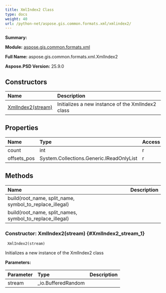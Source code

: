 ```yaml
---
title: XmlIndex2 Class
type: docs
weight: 40
url: /python-net/aspose.gis.common.formats.xml/xmlindex2/
---
```


**Summary:** 

**Module:** [aspose.gis.common.formats.xml](/psd/python-net/aspose.gis.common.formats.xml/)

**Full Name:** aspose.gis.common.formats.xml.XmlIndex2

**Aspose.PSD Version:** 25.9.0

## **Constructors**
| **Name** | **Description** |
| :- | :- |
| [XmlIndex2(stream)](#XmlIndex2_stream_1) | Initializes a new instance of the XmlIndex2 class |
## **Properties**
| **Name** | **Type** | **Access** | **Description** |
| :- | :- | :- | :- |
| count | int | r |    |
| offsets_pos | System.Collections.Generic.IReadOnlyList<long> | r |    |
## **Methods**
| **Name** | **Description** |
| :- | :- |
| build(root_name, split_name, symbol_to_replace_illegal) |    |
| build(root_name, split_names, symbol_to_replace_illegal) |    |


### Constructor: XmlIndex2(stream) {#XmlIndex2_stream_1}


```
 XmlIndex2(stream) 
```

Initializes a new instance of the XmlIndex2 class

**Parameters:**

| Parameter | Type | Description |
| :- | :- | :- |
| stream | _io.BufferedRandom |  |

